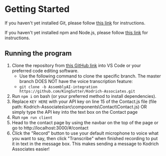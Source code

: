 # Getting Started

If you haven't yet installed Git, please follow [this link](https://git-scm.com/book/en/v2/Getting-Started-Installing-Git) for instructions.

If you haven't yet installed npm and Node.js, please follow [this link](https://www.npmjs.com/get-npm) for instructions.

## Running the program

1. Clone the repository from [this GitHub link](https://github.com/KingSutter/Kodrich-Associates/tree/AssemblyAI-integration) into VS Code or your preferred code editing software. 
    - Use the following command to clone the specific branch. The master branch DOES NOT have the voice transcription feature: 
    - `git clone -b AssemblyAI-integration https://github.com/KingSutter/Kodrich-Associates.git`
2. Run `npm i` on bash (or your preferred method to install dependencies).
3. Replace `KEY HERE` with your API key on line 15 of the Contact.js file (file path: Kodrich-Associates\src\components\Contact\Contact.js) OR simply type the API key into the text box on the Contact page
4. Run `npm run client`
5. Head to the contact page by using the navbar on the top of the page or go to http://localhost:3000/#/contact
6. Click the "Record" button to use your default microphone to voice what you want to say, then click "Transcribe" when finished recording to put it in text in the message box. This makes sending a message to Kodrich Associates easier!